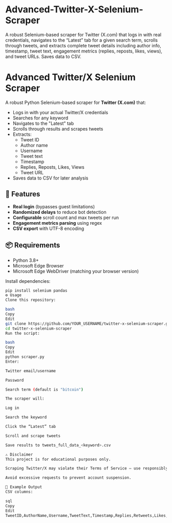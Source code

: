 # Advanced-Twitter-X-Selenium-Scraper
A robust Selenium-based scraper for Twitter (X.com) that logs in with real credentials, navigates to the “Latest” tab for a given search term, scrolls through tweets, and extracts complete tweet details including author info, timestamp, tweet text, engagement metrics (replies, reposts, likes, views), and tweet URLs. Saves data to CSV.
# Advanced Twitter/X Selenium Scraper

A robust Python Selenium-based scraper for **Twitter (X.com)** that:
- Logs in with your actual Twitter/X credentials
- Searches for any keyword
- Navigates to the "Latest" tab
- Scrolls through results and scrapes tweets
- Extracts:
  - Tweet ID
  - Author name
  - Username
  - Tweet text
  - Timestamp
  - Replies, Reposts, Likes, Views
  - Tweet URL
- Saves data to CSV for later analysis

## 🚀 Features
- **Real login** (bypasses guest limitations)
- **Randomized delays** to reduce bot detection
- **Configurable** scroll count and max tweets per run
- **Engagement metrics parsing** using regex
- **CSV export** with UTF-8 encoding

## 📦 Requirements
- Python 3.8+
- Microsoft Edge Browser
- Microsoft Edge WebDriver (matching your browser version)

Install dependencies:
```bash
pip install selenium pandas
⚙️ Usage
Clone this repository:

bash
Copy
Edit
git clone https://github.com/YOUR_USERNAME/twitter-x-selenium-scraper.git
cd twitter-x-selenium-scraper
Run the script:

bash
Copy
Edit
python scraper.py
Enter:

Twitter email/username

Password

Search term (default is "bitcoin")

The scraper will:

Log in

Search the keyword

Click the “Latest” tab

Scroll and scrape tweets

Save results to tweets_full_data_<keyword>.csv

⚠️ Disclaimer
This project is for educational purposes only.

Scraping Twitter/X may violate their Terms of Service — use responsibly.

Avoid excessive requests to prevent account suspension.

📄 Example Output
CSV columns:

sql
Copy
Edit
TweetID,AuthorName,Username,TweetText,Timestamp,Replies,Retweets,Likes,Views,TweetURL
